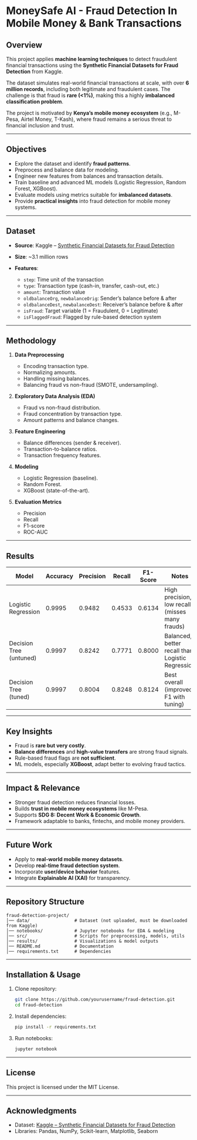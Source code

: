 # MoneySafe AI - Fraud Detection In Mobile Money & Bank Transactions
## Overview

This project applies **machine learning techniques** to detect fraudulent financial transactions using the **Synthetic Financial Datasets for Fraud Detection** from Kaggle.

The dataset simulates real-world financial transactions at scale, with over **6 million records**, including both legitimate and fraudulent cases. The challenge is that fraud is **rare (<1%)**, making this a highly **imbalanced classification problem**.

The project is motivated by **Kenya’s mobile money ecosystem** (e.g., M-Pesa, Airtel Money, T-Kash), where fraud remains a serious threat to financial inclusion and trust.

---

## Objectives

* Explore the dataset and identify **fraud patterns**.
* Preprocess and balance data for modeling.
* Engineer new features from balances and transaction details.
* Train baseline and advanced ML models (Logistic Regression, Random Forest, XGBoost).
* Evaluate models using metrics suitable for **imbalanced datasets**.
* Provide **practical insights** into fraud detection for mobile money systems.

---

## Dataset

* **Source**: Kaggle – [Synthetic Financial Datasets for Fraud Detection](https://www.kaggle.com/datasets/ealaxi/paysim1) 
* **Size**: \~3.1 million rows
* **Features**:

  * `step`: Time unit of the transaction
  * `type`: Transaction type (cash-in, transfer, cash-out, etc.)
  * `amount`: Transaction value
  * `oldbalanceOrg`, `newbalanceOrig`: Sender’s balance before & after
  * `oldbalanceDest`, `newbalanceDest`: Receiver’s balance before & after
  * `isFraud`: Target variable (1 = Fraudulent, 0 = Legitimate)
  * `isFlaggedFraud`: Flagged by rule-based detection system

---

## Methodology

1. **Data Preprocessing**

   * Encoding transaction type.
   * Normalizing amounts.
   * Handling missing balances.
   * Balancing fraud vs non-fraud (SMOTE, undersampling).

2. **Exploratory Data Analysis (EDA)**

   * Fraud vs non-fraud distribution.
   * Fraud concentration by transaction type.
   * Amount patterns and balance changes.

3. **Feature Engineering**

   * Balance differences (sender & receiver).
   * Transaction-to-balance ratios.
   * Transaction frequency features.

4. **Modeling**

   * Logistic Regression (baseline).
   * Random Forest.
   * XGBoost (state-of-the-art).

5. **Evaluation Metrics**

   * Precision
   * Recall
   * F1-score
   * ROC-AUC

---

## Results

| **Model**               | **Accuracy** | **Precision** | **Recall** | **F1-Score** | **Notes**                                        |
| ----------------------- | ------------ | ------------- | ---------- | ------------ | ------------------------------------------------ |
| Logistic Regression     | 0.9995       | 0.9482        | 0.4533     | 0.6134       | High precision, low recall (misses many frauds)  |
| Decision Tree (untuned) | 0.9997       | 0.8242        | 0.7771     | 0.8000       | Balanced, better recall than Logistic Regression |
| Decision Tree (tuned)   | 0.9997       | 0.8004        | 0.8248     | 0.8124       | Best overall (improved F1 with tuning)           |

---

## Key Insights

* Fraud is **rare but very costly**.
* **Balance differences** and **high-value transfers** are strong fraud signals.
* Rule-based fraud flags are **not sufficient**.
* ML models, especially **XGBoost**, adapt better to evolving fraud tactics.

---

## Impact & Relevance

* Stronger fraud detection reduces financial losses.
* Builds **trust in mobile money ecosystems** like M-Pesa.
* Supports **SDG 8: Decent Work & Economic Growth**.
* Framework adaptable to banks, fintechs, and mobile money providers.

---

## Future Work

* Apply to **real-world mobile money datasets**.
* Develop **real-time fraud detection system**.
* Incorporate **user/device behavior** features.
* Integrate **Explainable AI (XAI)** for transparency.

---

## Repository Structure

```
fraud-detection-project/
│── data/                 # Dataset (not uploaded, must be downloaded from Kaggle)
│── notebooks/            # Jupyter notebooks for EDA & modeling
│── src/                  # Scripts for preprocessing, models, utils
│── results/              # Visualizations & model outputs
│── README.md             # Documentation
│── requirements.txt      # Dependencies
```

---

## Installation & Usage

1. Clone repository:

   ```bash
   git clone https://github.com/yourusername/fraud-detection.git
   cd fraud-detection
   ```

2. Install dependencies:

   ```bash
   pip install -r requirements.txt
   ```

3. Run notebooks:

   ```bash
   jupyter notebook
   ```

---

## License

This project is licensed under the MIT License.

---

## Acknowledgments

* Dataset: [Kaggle – Synthetic Financial Datasets for Fraud Detection](https://www.kaggle.com/datasets/ealaxi/paysim1)
* Libraries: Pandas, NumPy, Scikit-learn, Matplotlib, Seaborn


